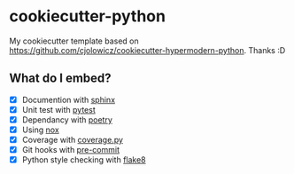 # cookiecutter-python

My cookiecutter template based on https://github.com/cjolowicz/cookiecutter-hypermodern-python. Thanks :D

## What do I embed?

* [x] Documention with [sphinx](https://www.sphinx-doc.org)
* [x] Unit test with [pytest](https://docs.pytest.org)
* [x] Dependancy with [poetry](https://python-poetry.org/)
* [x] Using [nox](https://nox.thea.codes)
* [x] Coverage with [coverage.py](https://coverage.readthedocs.io)
* [x] Git hooks with [pre-commit](https://pre-commit.com/)
* [x] Python style checking with [flake8](https://flake8.pycqa.org)

